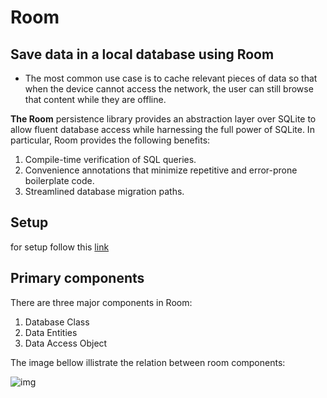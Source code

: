 # Room

## Save data in a local database using Room 

- The most common use case is to cache relevant pieces of data so that when the device cannot access the network, the user can still browse that content while they are offline.


**The Room** persistence library provides an abstraction layer over SQLite to allow fluent database access while harnessing the full power of SQLite. In particular, Room provides the following benefits:

1. Compile-time verification of SQL queries.
2. Convenience annotations that minimize repetitive and error-prone boilerplate code.
3. Streamlined database migration paths.

## Setup 

for setup follow this [link](https://developer.android.com/training/data-storage/room#setup)

## Primary components
There are three major components in Room:

1. Database Class 
2. Data Entities
3. Data Access Object

The image bellow illistrate the relation between room components:

![img](https://developer.android.com/images/training/data-storage/room_architecture.png)
